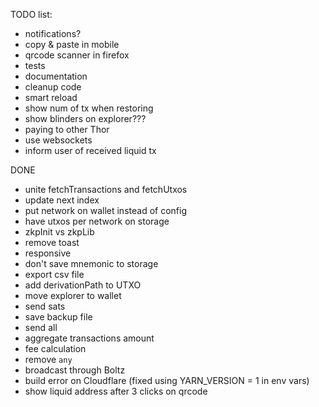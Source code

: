 TODO list:

- notifications?
- copy & paste in mobile
- qrcode scanner in firefox
- tests
- documentation
- cleanup code
- smart reload
- show num of tx when restoring
- show blinders on explorer???
- paying to other Thor
- use websockets
- inform user of received liquid tx

DONE

- unite fetchTransactions and fetchUtxos
- update next index
- put network on wallet instead of config
- have utxos per network on storage
- zkpInit vs zkpLib
- remove toast
- responsive
- don't save mnemonic to storage
- export csv file
- add derivationPath to UTXO
- move explorer to wallet
- send sats
- save backup file
- send all
- aggregate transactions amount
- fee calculation
- remove `any`
- broadcast through Boltz
- build error on Cloudflare (fixed using YARN_VERSION = 1 in env vars)
- show liquid address after 3 clicks on qrcode
